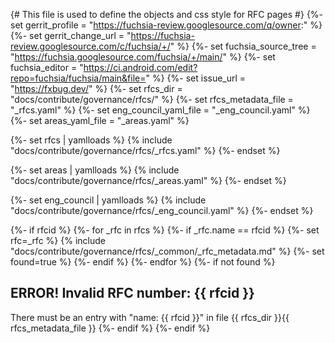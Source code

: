 {# This file is used to define the objects and css style for RFC pages #}
{%- set gerrit_profile = "https://fuchsia-review.googlesource.com/q/owner:" %}
{%- set gerrit_change_url = "https://fuchsia-review.googlesource.com/c/fuchsia/+/" %}
{%- set fuchsia_source_tree = "https://fuchsia.googlesource.com/fuchsia/+/main/" %}
{%- set fuchsia_editor = "https://ci.android.com/edit?repo=fuchsia/fuchsia/main&file=" %}
{%- set issue_url = "https://fxbug.dev/" %}
{%- set rfcs_dir = "docs/contribute/governance/rfcs/" %}
{%- set rfcs_metadata_file = "_rfcs.yaml" %}
{%- set eng_council_yaml_file = "_eng_council.yaml" %}
{%- set areas_yaml_file = "_areas.yaml" %}

{%- set rfcs | yamlloads %}
{% include "docs/contribute/governance/rfcs/_rfcs.yaml" %}
{%- endset %}

{%- set areas | yamlloads %}
{% include "docs/contribute/governance/rfcs/_areas.yaml" %}
{%- endset %}

{%- set eng_council | yamlloads %}
{% include "docs/contribute/governance/rfcs/_eng_council.yaml" %}
{%- endset %}

{%- if rfcid %}
    {%- for _rfc in rfcs %}
        {%- if _rfc.name == rfcid %}
            {%- set rfc=_rfc %}
            {% include "docs/contribute/governance/rfcs/_common/_rfc_metadata.md" %}
            {%- set found=true %}
        {%- endif %}
    {%- endfor %}
    {%- if not found %}
      <h2> ERROR! Invalid RFC number: {{ rfcid }} </h2>
      There must be an entry with "name: {{ rfcid }}" in file {{ rfcs_dir }}{{ rfcs_metadata_file }}
    {%- endif %}
{%- endif %}

<style>
.comma-list {
  display: inline;
  list-style: none;
  padding: 0px;
}

.comma-list li {
  display: inline;
}

.comma-list li::after {
  content: ", ";
}

.comma-list li:last-child::after {
    content: "";
}

table {
  text-overflow: ellipsis;
}

.table-header {
    height: initial;
    font-weight: bold;
}

.checkbox-div {
  display:inline-block;
  padding-top: 3px;
  padding-right: 2px;
  padding-bottom: 3px;
  padding-left: 2px;
}

.checkbox-div input+label {
  font-size: 80%;
}

.form-checkbox button {
  font-size: 80%;
}

.col-key {
  white-space:nowrap;
  font-weight: bold;
}

.edit-buttons {
  display: flex;
  justify-content: space-around;
  align-items: center;
  flex-direction: column;
}

@media (min-width: 576px) {
    .edit-buttons {
        flex-direction: row;
    }
 }

.see-rfcs {
  display:inline-block;
  width:100%;
}

.rfc-left {
  float: left;
  margin-left: 20%;
}

.rfc-right {
  float: right;
  margin-right: 20%;
}
</style>

